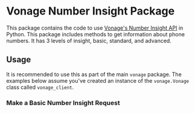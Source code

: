 # Vonage Number Insight Package

This package contains the code to use [Vonage's Number Insight API](https://developer.vonage.com/en/number-insight/overview) in Python. This package includes methods to get information about phone numbers. It has 3 levels of insight, basic, standard, and advanced.

## Usage

It is recommended to use this as part of the main `vonage` package. The examples below assume you've created an instance of the `vonage.Vonage` class called `vonage_client`.

### Make a Basic Number Insight Request
